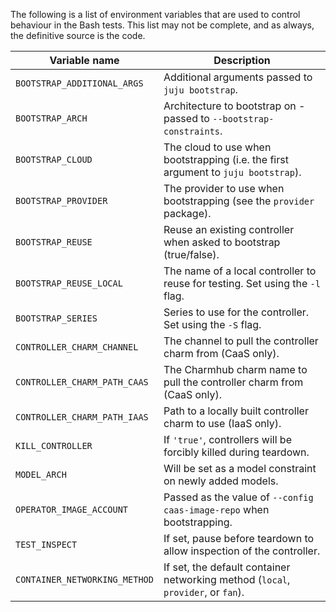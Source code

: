 The following is a list of environment variables that are used to control
behaviour in the Bash tests. This list may not be complete, and as always, the
definitive source is the code.

| Variable name                 | Description                                                                        |
|-------------------------------|------------------------------------------------------------------------------------|
| `BOOTSTRAP_ADDITIONAL_ARGS`   | Additional arguments passed to `juju bootstrap`.                                   |
| `BOOTSTRAP_ARCH`              | Architecture to bootstrap on - passed to `--bootstrap-constraints`.                |
| `BOOTSTRAP_CLOUD`             | The cloud to use when bootstrapping (i.e. the first argument to `juju bootstrap`). |
| `BOOTSTRAP_PROVIDER`          | The provider to use when bootstrapping (see the `provider` package).               |
| `BOOTSTRAP_REUSE`             | Reuse an existing controller when asked to bootstrap (true/false).                 |
| `BOOTSTRAP_REUSE_LOCAL`       | The name of a local controller to reuse for testing. Set using the `-l` flag.      |
| `BOOTSTRAP_SERIES`            | Series to use for the controller. Set using the `-S` flag.                         |
| `CONTROLLER_CHARM_CHANNEL`    | The channel to pull the controller charm from (CaaS only).                         |
| `CONTROLLER_CHARM_PATH_CAAS`  | The Charmhub charm name to pull the controller charm from (CaaS only).             |
| `CONTROLLER_CHARM_PATH_IAAS`  | Path to a locally built controller charm to use (IaaS only).                       |
| `KILL_CONTROLLER`             | If `'true'`, controllers will be forcibly killed during teardown.                  |
| `MODEL_ARCH`                  | Will be set as a model constraint on newly added models.                           |
| `OPERATOR_IMAGE_ACCOUNT`      | Passed as the value of `--config caas-image-repo` when bootstrapping.              |
| `TEST_INSPECT`                | If set, pause before teardown to allow inspection of the controller.               |
| `CONTAINER_NETWORKING_METHOD` | If set, the default container networking method (`local`, `provider`, or `fan`).   |
